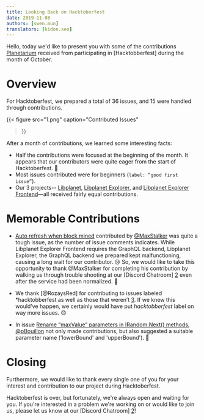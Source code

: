 ```yaml
---
title: Looking Back on Hacktoberfest
date: 2019-11-08
authors: [swen.mun]
translators: [kidon.seo]
---
```


Hello, today we'd like to present you with some of the contributions [Planetarium] received from participating in [Hacktobberfest] during the month of October.


# Overview

For Hacktoberfest, we prepared a total of 36 issues, and 15 were handled through contributions.

{{<
figure
  src="1.png"
  caption="Contributed Issues"
>}}

After a month of contributions, we learned some interesting facts:

- Half the contributions were focused at the beginning of the month. It appears that our contributors were quite eager from the start of Hacktoberfest. 🏃
- Most issues contributed were for beginners (`label: “good first issue”`).
- Our 3 projects-- [Libplanet], [Libplanet Explorer], and [Libplanet Explorer Frontend]—all received fairly equal contributions.


# Memorable Contributions

- [Auto refresh when block mined][planetarium/libplanet-explorer-frontend#37] contributed by [@MaxStalker] was quite a tough issue, as the number of issue comments indicates. While Libplanet Explorer Frontend requires the GraphQL backend, Libplanet Explorer, the GraphQL backend we prepared kept malfunctioning, causing a long wait for our contributor. 😢 So, we would like to take this opportunity to thank @MaxStalker for completing his contribution by walking us through trouble shooting at our [Discord Chatroom] [2] even after the service had been normalized. 🙇

- We thank [@RozaysRed] for contributing to issues labeled *hacktobberfest as well as those that weren’t [3]. If we knew this would’ve happen, we certainly would have put *hacktobberfest* label on way more issues. 😊

- In issue [Rename “maxValue” parameters in IRandom.Next() methods][planetarium/libplanet#555], [@pBouillon] not only made contributions, but also suggested a suitable parameter name ('lowerBound' and 'upperBound'). 💬


# Closing

Furthermore, we would like to thank every single one of you for your interest and contribution to our project during Hacktoberfest.

Hacktoberfest is over, but fortunately, we're always open and waiting for you. If you're interested in a problem we're working on or would like to join us, please let us know at our [Discord Chatroom] [2]!


[Planetarium]: https://planetariumhq.com
[Hacktoberfest]: https://hacktoberfest.digitalocean.com/
[Libplanet]: https://github.com/planetarium/libplanet/
[Libplanet Explorer]: https://github.com/planetarium/libplanet-explorer/
[Libplanet Explorer Frontend]: https://github.com/planetarium/libplanet-explorer-frontend/
[planetarium/libplanet-explorer-frontend#37]: https://github.com/planetarium/libplanet-explorer-frontend/issues/37
[planetarium/libplanet#555]: https://github.com/planetarium/libplanet/issues/555
[@MaxStalker]: https://github.com/MaxStalker
[@RozzaysRed]: https://github.com/RozzaysRed
[@pBouillon]: https://github.com/pBouillon
[1]: https://github.com/issues?page=2&q=archived%3Afalse+label%3Ahacktoberfest+org%3Aplanetarium+updated%3A%3C%3D2019-11-01&utf8=%E2%9C%93
[2]: https://discord.gg/planetarium
[3]: https://github.com/issues?q=assignee%3ARozzaysRed+is%3Aclosed
